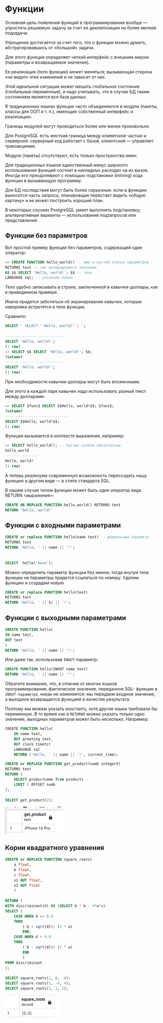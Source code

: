 # Функции

Основная цель появления функций в программировании вообще — упростить решаемую задачу за счет ее декомпозиции на более мелкие подзадачи. 

Упрощение достигается за счет того, что о функции можно думать, абстрагировавшись от «большой» задачи. 

Для этого функция определяет четкий интерфейс с внешним миром (параметры и возвращаемое значение). 

Ее реализация (тело функции) может меняться; вызывающая сторона «не видит» этих изменений и не зависит от них. 

Этой идеальной ситуации может мешать глобальное состояние (глобальные переменные), и надо учитывать, что в случае БД таким состоянием является вся база данных.

В традиционных языках функции часто объединяются в модули (пакеты, классы для ООП и т. п.), имеющие собственный интерфейс и реализацию. 

Границы модулей могут проводиться более или менее произвольно. 

Для PostgreSQL есть жесткая граница между клиентской частью и серверной: серверный код работает с базой, клиентский —
управляет транзакциями. 

Модули (пакеты) отсутствуют, есть только пространства имен.

Для традиционных языков единственный минус широкого использования функций состоит в накладных расходах на их вызов.
Иногда его преодолевают с помощью подстановки (inlining) кода функции в вызывающую программу. 

Для БД последствия могут быть более серьезные: если в функцию выносится часть запроса, планировщик перестает видеть «общую картину» и не может построить хороший план. 

В некоторых случаях PostgreSQL умеет выполнять подстановку; альтернативные варианты — использование подзапросов или представлений.


## Функции без параметров

Вот простой пример функции без параметров, содержащей один оператор:
```sql
=> CREATE FUNCTION hello_world() -- имя и пустой список параметров
RETURNS text -- тип возвращаемого значения
AS $$ SELECT 'Hello, world!'; $$ -- тело
LANGUAGE sql; -- указание языка
```

Тело удобно записывать в строке, заключенной в кавычки-доллары, как в приведенном примере. 

Иначе придется
заботиться об экранировании кавычек, которые наверняка встретятся в теле функции. 

Сравните:
```sql
SELECT ' SELECT ''Hello, world!''; ';

---------------------------
SELECT 'Hello, world!';
(1 row)
=> SELECT $$ SELECT 'Hello, world!'; $$;
?column?
---------------------------
SELECT 'Hello, world!';
(1 row)
```
При необходимости кавычки-доллары могут быть вложенными. 

Для этого в каждой паре кавычек надо использовать разный текст между долларами:
```sql
=> SELECT $func$ SELECT $$Hello, world!$$; $func$;
?column?
-----------------------------
SELECT $$Hello, world!$$;
(1 row)
```
Функция вызывается в контексте выражения, например:
```sql
=> SELECT hello_world(); -- пустые скобки обязательны
hello_world
---------------
Hello, world!
(1 row)
```


А теперь реализуем современную возможность пересоздать нашу функцию в другом виде — в стиле стандарта SQL.

В нашем случае телом функции может быть один оператор вида RETURN <выражение>:
```sql
CREATE OR REPLACE FUNCTION hello_world() RETURNS text
RETURN 'Hello, world!'
```


## Функции с входными параметрами

```sql
CREATE or replace FUNCTION hello(name text) -- формальный параметр
RETURNS text
RETURN 'Hello, ' || name || '!';


SELECT  hello('Анна');
```


Можно определить параметр функции без имени; тогда внутри тела функции на параметры придется ссылаться по
номеру. Удалим функцию и создадим новую

```sql
CREATE or replace FUNCTION hello(text)
RETURNS text
RETURN 'Hello, ' || $1 || '!';

```


## Функции с выходными параметрами

```sql
CREATE FUNCTION hello(
IN name text,
OUT text
)
RETURN 'Hello, ' || name || '!';
```

Или даже так, использовав `INOUT`-параметр:

```sql
CREATE FUNCTION hello(INOUT name text)
RETURN 'Hello, ' || name || '!';
```


Обратите внимание, что, в отличие от многих языков программирования, фактическое значение, переданное SQL-
функции в `INOUT-параметре`, никак не изменяется: мы передаем входное значение, а выходное возвращается
функцией в качестве результата. 

Поэтому мы можем указать константу, хотя другие языки требовали бы переменную.
В то время как в `RETURNS` можно указать только одно значение, выходных параметров может быть несколько.
Например:

```sql
СREATE FUNCTION hello(
    IN name text,
    OUT greeting text,
    OUT clock timetz)
    LANGUAGE sql
    RETURN ('Hello, ' || name || '!', current_time);
```


```sql
CREATE or REPLACE FUNCTION get_product(numb integerS)
RETURNS text
RETURN (
	SELECT productname from products
	LIMIT 1 OFFSET numb
);

SELECT get_product(2);

```


![alt text](image-9.png)


## Корни квадратного уравнения

```sql
CREATE or REPLACE FUNCTION square_roots(
	a float,
	b float,
	c float,
	x1 OUT float,
	x2 OUT float
	)

RETURN (
WITH discriminant(d) AS (SELECT b * b - 4*a*c)
SELECT (
	CASE WHEN d >= 0.0
	THEN
		(-b + sqrt(d))/ (2 * a)
		END,
	CASE WHEN d > 0.0
	THEN
		(-b - sqrt(d))/ (2 * a) 
		END
		)
FROM discriminant
);

SELECT square_roots(1, 0, -4);
SELECT square_roots(1, -4, 4);
SELECT square_roots(1, 1, 1);
```

![alt text](image-10.png)